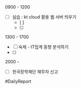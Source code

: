 
0900 - 1200 
- [ ] 실습 : kt cloud 활용 웹 서버 띄우기 
	 - [ ] 
	 - [ ] 

1300 - 1700 
- [ ] 숙제 - IT업계 동향 분석하기
- [ ] 

2000 - 
- [ ] 한국장학재단 채무자 신고




#DailyReport 